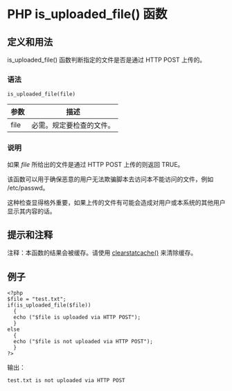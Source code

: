 # PHP is_uploaded_file() 函数



## 定义和用法

is_uploaded_file() 函数判断指定的文件是否是通过 HTTP POST 上传的。

### 语法

```
is_uploaded_file(file)
```

| 参数 | 描述 |
| --- | --- |
| file | 必需。规定要检查的文件。 |

### 说明

如果 _file_ 所给出的文件是通过 HTTP POST 上传的则返回 TRUE。

该函数可以用于确保恶意的用户无法欺骗脚本去访问本不能访问的文件，例如 /etc/passwd。

这种检查显得格外重要，如果上传的文件有可能会造成对用户或本系统的其他用户显示其内容的话。

## 提示和注释

注释：本函数的结果会被缓存。请使用 [clearstatcache()](/php/func_filesystem_clearstatcache.asp "PHP clearstatcache() 函数") 来清除缓存。

## 例子

```
<?php
$file = "test.txt";
if(is_uploaded_file($file))
  {
  echo ("$file is uploaded via HTTP POST");
  }
else
  {
  echo ("$file is not uploaded via HTTP POST");
  }
?>
```

输出：

```
test.txt is not uploaded via HTTP POST
```



